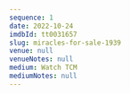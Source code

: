```yaml
---
sequence: 1
date: 2022-10-24
imdbId: tt0031657
slug: miracles-for-sale-1939
venue: null
venueNotes: null
medium: Watch TCM
mediumNotes: null
---
```


